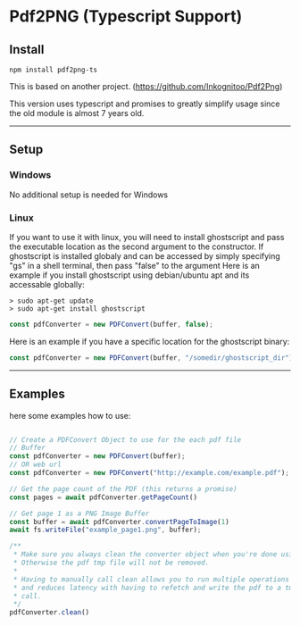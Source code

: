 # Pdf2PNG (Typescript Support)


## Install
```
npm install pdf2png-ts
```


This is based on another project. (https://github.com/Inkognitoo/Pdf2Png)

This version uses typescript and promises to greatly simplify usage since the old module is almost 7 years old.

---
## Setup
### Windows
No additional setup is needed for Windows

### Linux
If you want to use it with linux, you will need to install ghostscript and pass the executable location as the second argument to the constructor.
If ghostscript is installed globaly and can be accessed by simply specifying "gs" in a shell terminal, then pass "false" to the argument
Here is an example if you install ghostscript using debian/ubuntu apt and its accessable globally:
~~~
> sudo apt-get update
> sudo apt-get install ghostscript
~~~
```typescript
const pdfConverter = new PDFConvert(buffer, false);
```

Here is an example if you have a specific location for the ghostscript binary:
```typescript
const pdfConverter = new PDFConvert(buffer, "/somedir/ghostscript_dir");
```

---
## Examples
here some examples how to use:

```typescript

// Create a PDFConvert Object to use for the each pdf file
// Buffer
const pdfConverter = new PDFConvert(buffer);
// OR web url
const pdfConverter = new PDFConvert("http://example.com/example.pdf");

// Get the page count of the PDF (this returns a promise)
const pages = await pdfConverter.getPageCount()

// Get page 1 as a PNG Image Buffer
const buffer = await pdfConverter.convertPageToImage(1)
await fs.writeFile("example_page1.png", buffer);

/**
 * Make sure you always clean the converter object when you're done using it, 
 * Otherwise the pdf tmp file will not be removed.
 * 
 * Having to manually call clean allows you to run multiple operations on the same tmp file
 * and reduces latency with having to refetch and write the pdf to a tmp location on every
 * call.
 */
pdfConverter.clean()

```